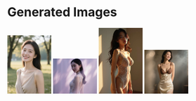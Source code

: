 # Generated Images



<img src="2025_10_13_01.webp" width="100"/> <img src="2025_10_13_02.webp" width="100"/> <img src="2025_10_13_03.webp" width="100"/> <img src="2025_10_13_04.webp" width="100"/>